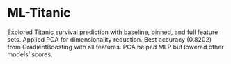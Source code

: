 # ML-Titanic
Explored Titanic survival prediction with baseline, binned, and full feature sets. Applied PCA for dimensionality reduction. Best accuracy (0.8202) from GradientBoosting with all features. PCA helped MLP but lowered other models’ scores.
